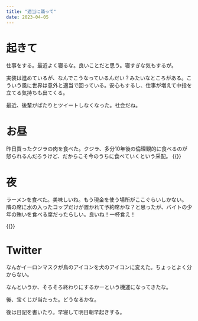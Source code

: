 ```yaml
---
title: "適当に踊って"
date: 2023-04-05
---
```


# 起きて
仕事をする。最近よく寝るな。良いことだと思う。寝すぎな気もするが。

実装は進めているが、なんでこうなっているんだい？みたいなところがある。こういう風に世界は意外と適当で回っている。安心もするし、仕事が増えて中指を立てる気持ちも出てくる。

最近、後輩がぱたりとツイートしなくなった。社会だね。
# お昼
昨日買ったクジラの肉を食べた。クジラ、多分10年後の倫理観的に食べるのが怒られるんだろうけど、だからこそ今のうちに食べていくという采配。
{{<tweet user="dango_bot" id="1643482283188289537">}}
# 夜
ラーメンを食べた。美味しいね。もう現金を使う場所がここぐらいしかない。
隣の席に水の入ったコップだけが置かれて予約席かな？と思ったが、バイトの少年の賄いを食べる席だったらしい。良いね！一杯食え！

{{<tweet user="dango_bot" id="1643625820857020416">}}

# Twitter
なんかイーロンマスクが鳥のアイコンを犬のアイコンに変えた。ちょっとよく分からない。

なんというか、そろそろ終わりにするかーという機運になってきたな。

後、宝くじが当たった。どうなるかな。

後は日記を書いたり。早寝して明日朝早起きする。